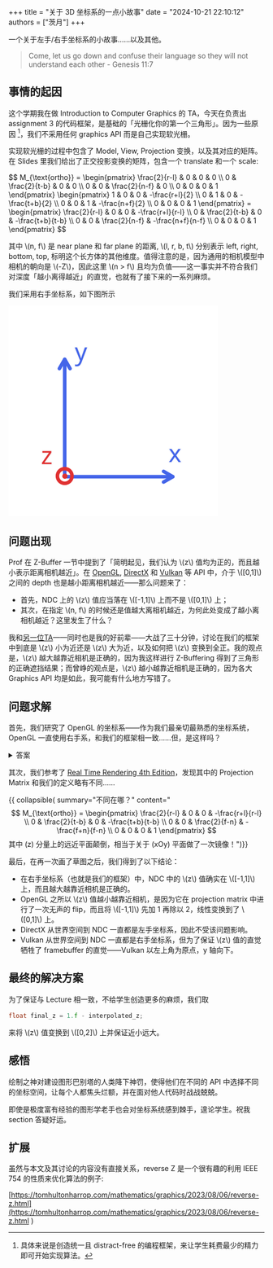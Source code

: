 +++
title = "关于 3D 坐标系的一点小故事"
date = "2024-10-21 22:10:12"
authors = ["茨月"]
+++

一个关于左手/右手坐标系的小故事……以及其他。

<!-- more -->

> Come, let us go down and confuse their language so they will not understand each other - Genesis 11:7

## 事情的起因

这个学期我在做 Introduction to Computer Graphics 的 TA，今天在负责出 assignment 3 的代码框架，是基础的「光栅化你的第一个三角形」。因为一些原因 [^1]，我们不采用任何 graphics API 而是自己实现软光栅。

实现软光栅的过程中包含了 Model, View, Projection 变换，以及其对应的矩阵。在 Slides 里我们给出了正交投影变换的矩阵，包含一个 translate 和一个 scale:

<p>
$$
M_{\text{ortho}} = \begin{pmatrix}
\frac{2}{r-l} & 0 & 0 & 0 \\
0 & \frac{2}{t-b} & 0 & 0 \\
0 & 0 & \frac{2}{n-f} & 0 \\
0 & 0 & 0 & 1
\end{pmatrix} \begin{pmatrix}
1 & 0 & 0 & -\frac{r+l}{2} \\
0 & 1 & 0 & -\frac{t+b}{2} \\
0 & 0 & 1 & -\frac{n+f}{2} \\
0 & 0 & 0 & 1
\end{pmatrix} = \begin{pmatrix}
\frac{2}{r-l} & 0 & 0 & -\frac{r+l}{r-l} \\
0 & \frac{2}{t-b} & 0 & -\frac{t+b}{t-b} \\
0 & 0 & \frac{2}{n-f} & -\frac{n+f}{n-f} \\
0 & 0 & 0 & 1
\end{pmatrix}
$$
</p>

其中 \\(n, f\\) 是 near plane 和 far plane 的距离, \\(l, r, b, t\\) 分别表示 left, right, bottom, top, 标明这个长方体的其他维度。值得注意的是，因为通用的相机模型中相机的朝向是 \\(-Z\\)，因此这里 \\(n > f\\) 且均为负值——这一事实并不符合我们对深度「越小离得越近」的直觉，也就有了接下来的一系列麻烦。

我们采用右手坐标系，如下图所示

<div class="side-by-side-container">
<img alt="Right Hand Coordinate System" style="width: 35s%" src="/images/coordinates/rhs.svg"/>
</div>

## 问题出现

Prof 在 Z-Buffer 一节中提到了「简明起见，我们认为 \\(z\\) 值均为正的，而且越小表示距离相机越近」。在 [OpenGL](https://registry.khronos.org/OpenGL-Refpages/gl4/html/glDepthRange.xhtml), [DirectX](https://microsoft.github.io/DirectX-Specs/d3d/DepthBoundsTest.html) 和 [Vulkan](https://docs.vulkan.org/guide/latest/depth.html#primitive-clipping) 等 API 中，介于 \\([0,1]\\) 之间的 depth 也是越小距离相机越近——那么问题来了：

- 首先，NDC 上的 \\(z\\) 值应当落在 \\([-1,1]\\) 上而不是 \\([0,1]\\) 上；
- 其次，在指定 \\(n, f\\) 的时候还是值越大离相机越近，为何此处变成了越小离相机越近？这里发生了什么？

我和[另一位TA](https://zheng95z.github.io/)——同时也是我的好前辈——大战了三十分钟，讨论在我们的框架中到底是 \\(z\\) 小为近还是 \\(z\\) 大为近，以及如何把 \\(z\\) 变换到全正。我的观点是，\\(z\\) 越大越靠近相机是正确的，因为我这样进行 Z-Buffering 得到了三角形的正确遮挡结果；而曾峥的观点是，\\(z\\) 越小越靠近相机是正确的，因为各大 Graphics API 均是如此，我可能有什么地方写错了。

## 问题求解

首先，我们研究了 OpenGL 的坐标系——作为我们最亲切最熟悉的坐标系统，OpenGL 一直使用右手系，和我们的框架相一致……但，是这样吗？

<div class="collapsible">
  <details>
    <summary>答案</summary>
    <div class="inner"><p>
        LearnOpenGL 中的<a href="https://learnopengl.com/Getting-started/Coordinate-Systems">这一节</a> Right-handed system 的卡片里提到，OpenGL 在世界坐标下采用右手系，而<strong><i>在 NDC 空间下采用左手系</i></strong>.
    </p></div>
  </details>
</div>

其次，我们参考了 [Real Time Rendering 4th Edition](https://www.realtimerendering.com/)，发现其中的 Projection Matrix 和我们的定义略有不同……

{{ collapsible(
    summary="不同在哪？"
    content="$$
M_{\text{ortho}} = \begin{pmatrix}
\frac{2}{r-l} & 0 & 0 & -\frac{r+l}{r-l} \\
0 & \frac{2}{t-b} & 0 & -\frac{t+b}{t-b} \\
0 & 0 & \frac{2}{f-n} & -\frac{f+n}{f-n} \\
0 & 0 & 0 & 1
\end{pmatrix}
$$
其中 \(z\) 分量上的远近平面颠倒，相当于关于 \(xOy\) 平面做了一次镜像！")}}

最后，在再一次画了草图之后，我们得到了以下结论：

- 在右手坐标系（也就是我们的框架）中，NDC 中的 \\(z\\) 值确实在 \\([-1,1]\\) 上，而且越大越靠近相机是正确的。
- OpenGL 之所以 \\(z\\) 值越小越靠近相机，是因为它在 projection matrix 中进行了一次无声的 flip，而且将 \\([-1,1]\\) 先加 1 再除以 2，线性变换到了 \\([0,1]\\) 上。
- DirectX 从世界空间到 NDC 一直都是左手坐标系，因此不受该问题影响。
- Vulkan 从世界空间到 NDC 一直都是右手坐标系，但为了保证 \\(z\\) 值的直觉牺牲了 framebuffer 的直觉——Vulkan 以左上角为原点，y 轴向下。

## 最终的解决方案

为了保证与 Lecture 相一致，不给学生创造更多的麻烦，我们取

```C++
float final_z = 1.f - interpolated_z;
```

来将 \\(z\\) 值变换到 \\([0,2]\\) 上并保证近小远大。

## 感悟

绘制之神对建设图形巴别塔的人类降下神罚，使得他们在不同的 API 中选择不同的坐标空间，让每个人都焦头烂额，并在面对他人代码时战战兢兢。

即使是极度富有经验的图形学老手也会对坐标系统感到棘手，遑论学生。祝我 section 答疑好运。

## 扩展

虽然与本文及其讨论的内容没有直接关系，reverse Z 是一个很有趣的利用 IEEE 754 的性质来优化算法的例子:

[https://tomhultonharrop.com/mathematics/graphics/2023/08/06/reverse-z.html](https://tomhultonharrop.com/mathematics/graphics/2023/08/06/reverse-z.html
)

[^1]: 具体来说是创造统一且 distract-free 的编程框架，来让学生耗费最少的精力即可开始实现算法。
